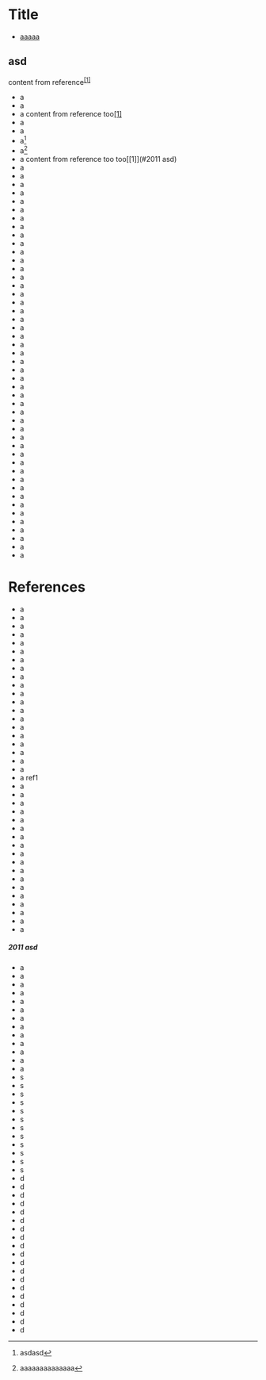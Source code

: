 
# Title

- [aaaaa](#References)

## asd

content from reference<sup><a href="#ref1">[1]</a></sup>

- a
- a
- a
content from reference too[[1]](#References)
- a
- a
- a[^2011 asd]
- a[^1]
- a
content from reference too too[[1]](#2011 asd)
- a
- a
- a
- a
- a
- a
- a
- a
- a
- a
- a
- a
- a
- a
- a
- a
- a
- a
- a
- a
- a
- a
- a
- a
- a
- a
- a
- a
- a
- a
- a
- a
- a
- a
- a
- a
- a
- a
- a
- a
- a
- a
- a
- a
- a
- a
- a
# References
- a
- a
- a
- a
- a
- a
- a
- a
- a
- a
- a
- a
- a
- a
- a
- a
- a
- a
- a
- a
- a
<span name = "ref1">ref1</span>
- a
- a
- a
- a
- a
- a
- a
- a
- a
- a
- a
- a
- a
- a
- a
- a
- a
- a
##### 2011 asd

[^2011 asd]: asdasd

- a
- a
- a
- a
- a
- a
- a
- a
- a
- a
- a
- a
- a
- s
- s
- s
- s
- s
- s
- s
- s
- s
- s
- s
- s
- d
- d
- d
- d
- d
- d
- d
- d
- d
- d
- d
- d
- d
- d
- d
- d
- d
- d
- d

[^1]: aaaaaaaaaaaaaa


